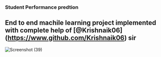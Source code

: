 ### Student Performance predtion 
## End to end machile learning project implemented with complete help of  [@Krishnaik06] (https://www.github.com/Krishnaik06) sir 
![Screenshot (39)](https://github.com/Govardhan211103/Student_performance_prediction/assets/112187319/28f9a7eb-027c-415a-a07a-3ce88b7d78e8)
